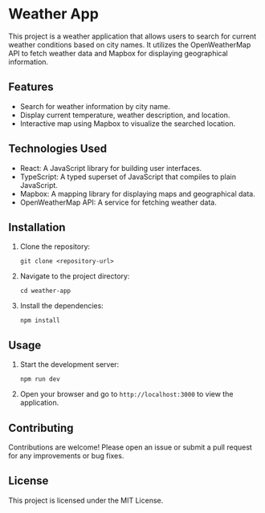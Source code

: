 # Weather App

This project is a weather application that allows users to search for current weather conditions based on city names. It utilizes the OpenWeatherMap API to fetch weather data and Mapbox for displaying geographical information.

## Features

- Search for weather information by city name.
- Display current temperature, weather description, and location.
- Interactive map using Mapbox to visualize the searched location.

## Technologies Used

- React: A JavaScript library for building user interfaces.
- TypeScript: A typed superset of JavaScript that compiles to plain JavaScript.
- Mapbox: A mapping library for displaying maps and geographical data.
- OpenWeatherMap API: A service for fetching weather data.

## Installation

1. Clone the repository:

   ```
   git clone <repository-url>
   ```

2. Navigate to the project directory:

   ```
   cd weather-app
   ```

3. Install the dependencies:
   ```
   npm install
   ```

## Usage

1. Start the development server:

   ```
   npm run dev
   ```

2. Open your browser and go to `http://localhost:3000` to view the application.

## Contributing

Contributions are welcome! Please open an issue or submit a pull request for any improvements or bug fixes.

## License

This project is licensed under the MIT License.
